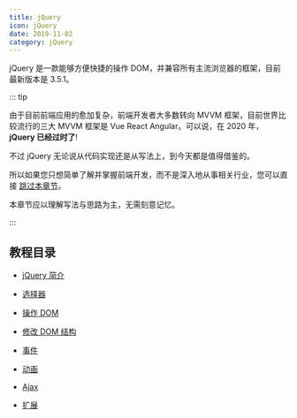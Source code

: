 ```yaml
---
title: jQuery
icon: jQuery
date: 2019-11-02
category: jQuery
---
```


jQuery 是一款能够方便快捷的操作 DOM，并兼容所有主流浏览器的框架，目前最新版本是 3.5.1。

::: tip

由于目前前端应用的愈加复杂，前端开发者大多数转向 MVVM 框架，目前世界比较流行的三大 MVVM 框架是 Vue React Angular。可以说，在 2020 年，**jQuery 已经过时了**!

不过 jQuery 无论说从代码实现还是从写法上，到今天都是值得借鉴的。

所以如果您只想简单了解并掌握前端开发，而不是深入地从事相关行业，您可以直接 [跳过本章节](../../vue/README.md)。

本章节应以理解写法与思路为主，无需刻意记忆。

:::

<!-- more -->

## 教程目录

- [jQuery 简介](intro.md)

- [选择器](selector.md)

- [操作 DOM](operateDOM.md)

- [修改 DOM 结构](modifyDOM.md)

- [事件](event.md)

- [动画](animation.md)

- [Ajax](AJAX.md)

- [扩展](extend.md)
